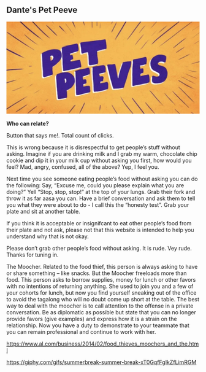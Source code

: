 ## Dante's Pet Peeve

 ![Image](pet-peeves.png)

**Who can relate?**

Button that says me!. 
Total count of clicks. 

This is wrong because it is disrespectful to get people’s stuff without asking. Imagine if you are drinking milk and I grab my warm, chocolate chip cookie and dip it in your milk cup without asking you first, how would you feel? Mad, angry, confused, all of the above? Yep, I feel you.
  
Next time you see someone eating people’s food without asking you can do the following: 
Say, “Excuse me, could you please explain what you are doing?”
Yell “Stop, stop, stop!” at the top of your lungs.
Grab their fork and throw it as far aasa you can. 
Have a brief conversation and ask them to tell you what they were about to do - I call this the “honesty test”.
Grab your plate and sit at another table. 

If you think it is acceptable or insignifcant to eat other people’s food from their plate and not ask, please not that this website is intended to help you understand why that is not okay. 

Please don’t grab other people’s food without asking. It is rude. Vey rude. Thanks for tuning in. 

The Moocher.  Related to the food thief, this person is always asking to have or share something – like snacks. But the Moocher freeloads more than food. This person asks to borrow supplies, money for lunch or other favors with no intentions of returning anything. She used to join you and a few of your cohorts for lunch, but now you find yourself sneaking out of the office to avoid the tagalong who will no doubt come up short at the table. The best way to deal with the moocher is to call attention to the offense in a private conversation. Be as diplomatic as possible but state that you can no longer provide favors (give examples) and express how it is a strain on the relationship. Now you have a duty to demonstrate to your teammate that you can remain professional and continue to work with her.

https://www.al.com/business/2014/02/food_thieves_moochers_and_the.html

https://giphy.com/gifs/summerbreak-summer-break-xT0GqfFgIkZfLimRGM


